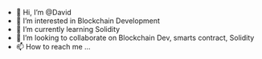- 👋 Hi, I’m @David
- 👀 I’m interested in Blockchain Development
- 🌱 I’m currently learning Solidity
- 💞️ I’m looking to collaborate on Blockchain Dev, smarts contract, Solidity
- 📫 How to reach me ...

<!---
davidpius95/davidpius95 is a ✨ special ✨ repository because its `README.md` (this file) appears on your GitHub profile.
You can click the Preview link to take a look at your changes.
--->
